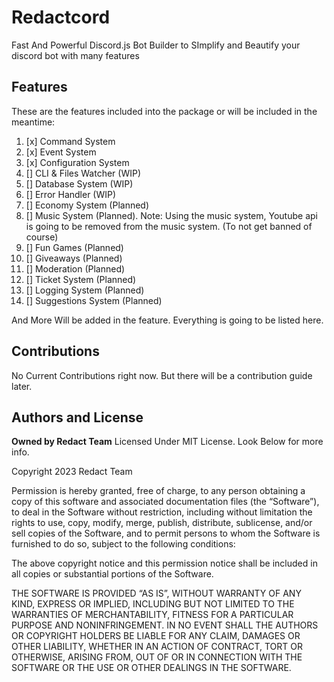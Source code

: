 # Redactcord

Fast And Powerful Discord.js Bot Builder to SImplify and Beautify your discord bot with many features

## Features

These are the features included into the package or will be included in the meantime:

1. [x] Command System
1. [x] Event System
1. [x] Configuration System
1. [] CLI & Files Watcher (WIP)
1. [] Database System (WIP)
1. [] Error Handler (WIP)
1. [] Economy System (Planned)
1. [] Music System (Planned). Note: Using the music system, Youtube api is going to be removed from the music system. (To not get banned of course)
1. [] Fun Games (Planned)
1. [] Giveaways (Planned)
1. [] Moderation (Planned)
1. [] Ticket System (Planned)
1. [] Logging System (Planned)
1. [] Suggestions System (Planned)

And More Will be added in the feature. Everything is going to be listed here.

## Contributions

No Current Contributions right now. But there will be a contribution guide later.

## Authors and License

**Owned by Redact Team**
Licensed Under MIT License. Look Below for more info.

Copyright 2023 Redact Team

Permission is hereby granted, free of charge, to any person obtaining a copy of this software and associated documentation files (the “Software”), to deal in the Software without restriction, including without limitation the rights to use, copy, modify, merge, publish, distribute, sublicense, and/or sell copies of the Software, and to permit persons to whom the Software is furnished to do so, subject to the following conditions:

The above copyright notice and this permission notice shall be included in all copies or substantial portions of the Software.

THE SOFTWARE IS PROVIDED “AS IS”, WITHOUT WARRANTY OF ANY KIND, EXPRESS OR IMPLIED, INCLUDING BUT NOT LIMITED TO THE WARRANTIES OF MERCHANTABILITY, FITNESS FOR A PARTICULAR PURPOSE AND NONINFRINGEMENT. IN NO EVENT SHALL THE AUTHORS OR COPYRIGHT HOLDERS BE LIABLE FOR ANY CLAIM, DAMAGES OR OTHER LIABILITY, WHETHER IN AN ACTION OF CONTRACT, TORT OR OTHERWISE, ARISING FROM, OUT OF OR IN CONNECTION WITH THE SOFTWARE OR THE USE OR OTHER DEALINGS IN THE SOFTWARE.
